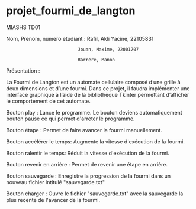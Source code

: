 # projet_fourmi_de_langton
MIASHS TD01

Nom, Prenom, numero etudiant : Rafil, Akli Yacine, 22105831

                               Jouan, Maxime, 22001707 
                               
                               Barrere, Manon
                               
                               
                               
                               
Présentation :

La Fourmi de Langton est un automate cellulaire composé d’une grille à
deux dimensions et d’une fourmi. Dans ce projet, il faudra implémenter une
interface graphique à l’aide de la bibliothèque Tkinter permettant d’afficher le
comportement de cet automate.



Bouton play : Lance le programme. Le bouton deviens automatiquement bouton pause ce qui permet d'arreter le programme.


Bouton étape : Permet de faire avancer la fourmi manuellement.


Bouton accélérer le temps: Augmente la vitesse d'exécution de la fourmi.


Bouton ralentir le temps: Réduit la vitesse d'exécution de la fourmi.


Bouton revenir en arrière : Permet de revenir une étape en arrière.


Bouton sauvegarde : Enregistre la progression de la fourmi dans un nouveau fichier intitulé "sauvegarde.txt"


Bouton charger : Ouvre le fichier "sauvegarde.txt" avec la sauvegarde la plus recente de l'avancer de la fourmi.
